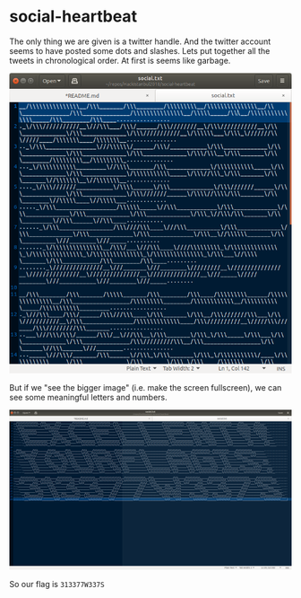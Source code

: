 # social-heartbeat

The only thing we are given is a twitter handle. And the twitter account seems to have posted some dots and slashes. Lets put together all the tweets in chronological order. At first is seems like garbage.

![garbabe](garbage.png)

But if we "see the bigger image" (i.e. make the screen fullscreen), we can see some meaningful letters and numbers.

![flag](flag.png)

So our flag is `313377W337S`
